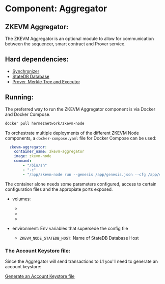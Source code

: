 # Component: Aggregator

## ZKEVM Aggregator:

The ZKEVM Aggregator is an optional module to allow for communication between the sequencer, smart contract and Prover service.

## Hard dependencies:

- [Synchronizer](./synchronizer.md)
- [StateDB Database](./databases.md)
- [Prover, Merkle Tree and Executor](./prover.md)

## Running:

The preferred way to run the ZKEVM Aggregator component is via Docker and Docker Compose.

```bash
docker pull hermeznetwork/zkevm-node
```

To orchestrate multiple deployments of the different ZKEVM Node components, a `docker-compose.yaml` file for Docker Compose can be used:

```yaml
  zkevm-aggregator:
    container_name: zkevm-aggregator
    image: zkevm-node
    command:
        - "/bin/sh"
        - "-c"
        - "/app/zkevm-node run --genesis /app/genesis.json --cfg /app/config.toml --components aggregator"
```

The container alone needs some parameters configured, access to certain configuration files and the appropiate ports exposed.

- volumes:
    - [your Account Keystore file]:/pk/keystore (note, this `/pk/keystore` value is the default path that's written in the Public Configuration files on this repo, meant to expedite deployments, it can be superseded via an env flag `ZKEVM_NODE_ETHERMAN_PRIVATEKEYPATH`.)
    - [your config.toml file]:/app/config.toml
    - [your genesis.json file]:/app/genesis.json

- environment: Env variables that supersede the config file
    - `ZKEVM_NODE_STATEDB_HOST`: Name of StateDB Database Host

### The Account Keystore file:

Since the Aggregator will send transactions to L1 you'll need to generate an account keystore:

[Generate an Account Keystore file](./account_keystore.md)
